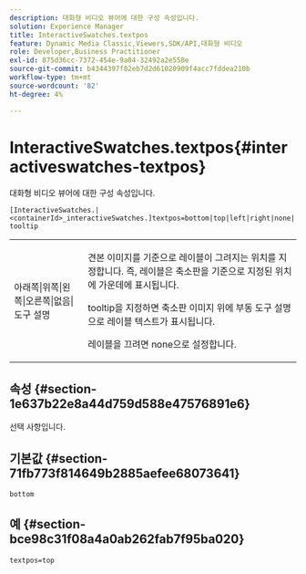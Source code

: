 ```yaml
---
description: 대화형 비디오 뷰어에 대한 구성 속성입니다.
solution: Experience Manager
title: InteractiveSwatches.textpos
feature: Dynamic Media Classic,Viewers,SDK/API,대화형 비디오
role: Developer,Business Practitioner
exl-id: 875d36cc-7372-454e-9a04-32492a2e558e
source-git-commit: b4344397f82eb7d2d61020909f4acc7fddea210b
workflow-type: tm+mt
source-wordcount: '82'
ht-degree: 4%

---
```


# InteractiveSwatches.textpos{#interactiveswatches-textpos}

대화형 비디오 뷰어에 대한 구성 속성입니다.

`[InteractiveSwatches.|<containerId>_interactiveSwatches.]textpos=bottom|top|left|right|none|tooltip`

<table id="table_441553CD34C94A58A9D7CBF772DEDDB6"> 
 <tbody> 
  <tr> 
   <td colname="col1"> <p> <span class="codeph"> 아래쪽|위쪽|왼쪽|오른쪽|없음|도구 설명</span> </p> </td> 
   <td colname="col2"> <p> 견본 이미지를 기준으로 레이블이 그려지는 위치를 지정합니다. 즉, 레이블은 축소판을 기준으로 지정된 위치에 가운데에 표시됩니다. </p> <p><span class="codeph"> tooltip</span>을 지정하면 축소판 이미지 위에 부동 도구 설명으로 레이블 텍스트가 표시됩니다. </p> <p>레이블을 끄려면 <span class="codeph"> none</span>으로 설정합니다. </p> </td> 
  </tr> 
 </tbody> 
</table>

## 속성 {#section-1e637b22e8a44d759d588e47576891e6}

선택 사항입니다.

## 기본값 {#section-71fb773f814649b2885aefee68073641}

`bottom`

## 예 {#section-bce98c31f08a4a0ab262fab7f95ba020}

```
textpos=top
```
